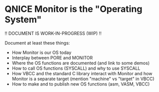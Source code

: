 QNICE Monitor is the "Operating System"
=======================================

!! DOCUMENT IS WORK-IN-PROGRESS (WIP) !!

Document at least these things:

* How Monitor is our OS today
* Interplay between PORE and MONITOR
* Where the OS functions are documented (and link to some demos)
* How to call OS functions (SYSCALL) and why to use SYSCALL
* How VBCC and the standard C library interact with Monitor and how
  Monitor is a separate target (mention "machine" vs "target" in VBCC)
* How to make and to publish new OS functions (asm, VASM, VBCC)
